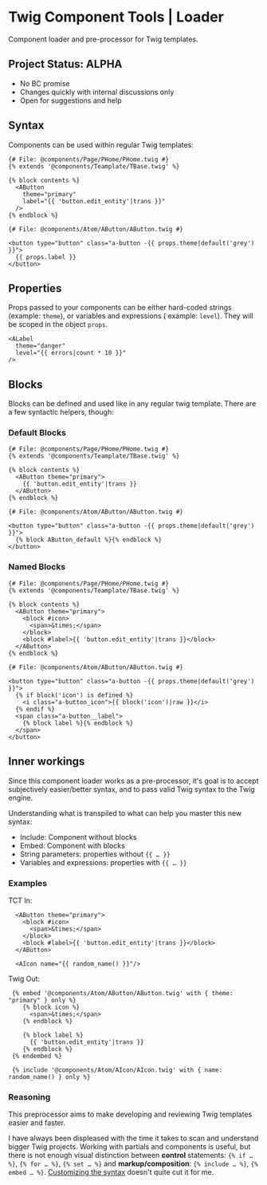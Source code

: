 # Twig Component Tools | Loader

Component loader and pre-processor for Twig templates.

## Project Status: ALPHA

* No BC promise
* Changes quickly with internal discussions only
* Open for suggestions and help

## Syntax

Components can be used within regular Twig templates:

```twig
{# File: @components/Page/PHome/PHome.twig #}
{% extends '@components/Teamplate/TBase.twig' %} 

{% block contents %} 
  <AButton
    theme="primary"
    label="{{ 'button.edit_entity'|trans }}"
  />
{% endblock %}
```

```twig
{# File: @components/Atom/AButton/AButton.twig #}

<button type="button" class="a-button -{{ props.theme|default('grey') }}">
  {{ props.label }}
</button>
```

## Properties

Props passed to your components can be either hard-coded strings (example: `theme`), or variables and expressions (
example: `level`). They will be scoped in the object `props`.

```twig
<ALabel
  theme="danger"
  level="{{ errors|count * 10 }}"
/>
```

## Blocks

Blocks can be defined and used like in any regular twig template. There are a few syntactic helpers, though:

### Default Blocks

```twig
{# File: @components/Page/PHome/PHome.twig #}
{% extends '@components/Teamplate/TBase.twig' %} 

{% block contents %} 
  <AButton theme="primary">
    {{ 'button.edit_entity'|trans }}
  </AButton>
{% endblock %}
```

```twig
{# File: @components/Atom/AButton/AButton.twig #}

<button type="button" class="a-button -{{ props.theme|default('grey') }}">
  {% block AButton_default %}{% endblock %}
</button>
```

### Named Blocks

```twig
{# File: @components/Page/PHome/PHome.twig #}
{% extends '@components/Teamplate/TBase.twig' %} 

{% block contents %} 
  <AButton theme="primary">
    <block #icon>
      <span>&times;</span>
    </block>
    <block #label>{{ 'button.edit_entity'|trans }}</block>
  </AButton>
{% endblock %}
```

```twig
{# File: @components/Atom/AButton/AButton.twig #}

<button type="button" class="a-button -{{ props.theme|default('grey') }}">
  {% if block('icon') is defined %}
    <i class="a-button_icon">{{ block('icon')|raw }}</i>
  {% endif %}
  <span class="a-button__label">
    {% block label %}{% endblock %}
  </span>
</button>
```

## Inner workings

Since this component loader works as a pre-processor, it's goal is to accept subjectively easier/better syntax, and to
pass valid Twig syntax to the Twig engine.

Understanding what is transpiled to what can help you master this new syntax:

* Include: Component without blocks
* Embed: Component with blocks
* String parameters: properties without `{{ … }}`
* Variables and expressions: properties with `{{ … }}`

### Examples

TCT In:

```twig
  <AButton theme="primary">
    <block #icon>
      <span>&times;</span>
    </block>
    <block #label>{{ 'button.edit_entity'|trans }}</block>
  </AButton>
  
  <AIcon name="{{ random_name() }}"/>
```

Twig Out:

```twig
 {% embed '@components/Atom/AButton/AButton.twig' with { theme: "primary" } only %}
    {% block icon %}
      <span>&times;</span>
    {% endblock %}
    
    {% block label %}
      {{ 'button.edit_entity'|trans }}
    {% endblock %}
 {% endembed %} 
 
 {% include '@components/Atom/AIcon/AIcon.twig' with { name: random_name() } only %}
```

### Reasoning

This preprocessor aims to make developing and reviewing Twig templates easier and faster.

I have always been displeased with the time it takes to scan and understand bigger Twig projects.
Working with partials and components is useful, but there is not enough visual distinction between **control**
statements: `{% if … %}`, `{% for … %}`, `{% set … %}` and **markup/composition**: `{% include … %}`, `{% embed … %}`.
[Customizing the syntax](https://twig.symfony.com/doc/2.x/recipes.html#customizing-the-syntax) doesn't quite cut it for
me.
